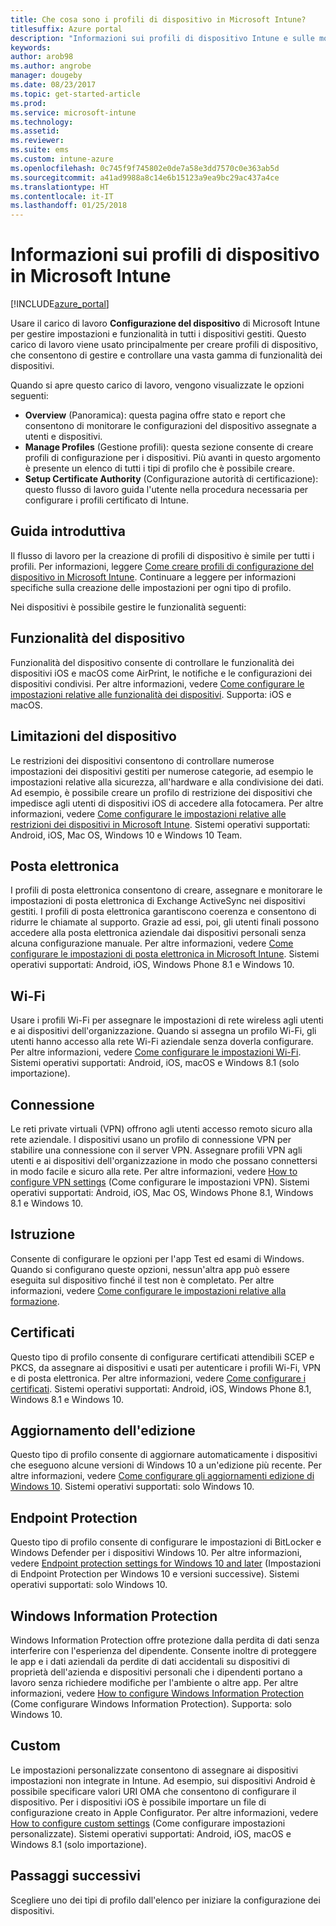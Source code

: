 ```yaml
---
title: Che cosa sono i profili di dispositivo in Microsoft Intune?
titlesuffix: Azure portal
description: "Informazioni sui profili di dispositivo Intune e sulle modalità di gestione e protezione dei dispositivi nell'azienda.\""
keywords: 
author: arob98
ms.author: angrobe
manager: dougeby
ms.date: 08/23/2017
ms.topic: get-started-article
ms.prod: 
ms.service: microsoft-intune
ms.technology: 
ms.assetid: 
ms.reviewer: 
ms.suite: ems
ms.custom: intune-azure
ms.openlocfilehash: 0c745f9f745802e0de7a58e3dd7570c0e363ab5d
ms.sourcegitcommit: a41ad9988a8c14e6b15123a9ea9bc29ac437a4ce
ms.translationtype: HT
ms.contentlocale: it-IT
ms.lasthandoff: 01/25/2018
---
```

# <a name="what-are-microsoft-intune-device-profiles"></a>Informazioni sui profili di dispositivo in Microsoft Intune

[!INCLUDE[azure_portal](./includes/azure_portal.md)]

Usare il carico di lavoro **Configurazione del dispositivo** di Microsoft Intune per gestire impostazioni e funzionalità in tutti i dispositivi gestiti. Questo carico di lavoro viene usato principalmente per creare profili di dispositivo, che consentono di gestire e controllare una vasta gamma di funzionalità dei dispositivi.

Quando si apre questo carico di lavoro, vengono visualizzate le opzioni seguenti:

- **Overview** (Panoramica): questa pagina offre stato e report che consentono di monitorare le configurazioni del dispositivo assegnate a utenti e dispositivi.
- **Manage Profiles** (Gestione profili): questa sezione consente di creare profili di configurazione per i dispositivi. Più avanti in questo argomento è presente un elenco di tutti i tipi di profilo che è possibile creare.
- **Setup Certificate Authority** (Configurazione autorità di certificazione): questo flusso di lavoro guida l'utente nella procedura necessaria per configurare i profili certificato di Intune.

## <a name="getting-started"></a>Guida introduttiva

Il flusso di lavoro per la creazione di profili di dispositivo è simile per tutti i profili. Per informazioni, leggere [Come creare profili di configurazione del dispositivo in Microsoft Intune](device-profile-create.md). Continuare a leggere per informazioni specifiche sulla creazione delle impostazioni per ogni tipo di profilo.

Nei dispositivi è possibile gestire le funzionalità seguenti:

## <a name="device-features"></a>Funzionalità del dispositivo

Funzionalità del dispositivo consente di controllare le funzionalità dei dispositivi iOS e macOS come AirPrint, le notifiche e le configurazioni dei dispositivi condivisi.
Per altre informazioni, vedere [Come configurare le impostazioni relative alle funzionalità dei dispositivi](device-features-configure.md). Supporta: iOS e macOS.

## <a name="device-restrictions"></a>Limitazioni del dispositivo
Le restrizioni dei dispositivi consentono di controllare numerose impostazioni dei dispositivi gestiti per numerose categorie, ad esempio le impostazioni relative alla sicurezza, all'hardware e alla condivisione dei dati. Ad esempio, è possibile creare un profilo di restrizione dei dispositivi che impedisce agli utenti di dispositivi iOS di accedere alla fotocamera.
Per altre informazioni, vedere [Come configurare le impostazioni relative alle restrizioni dei dispositivi in Microsoft Intune](device-restrictions-configure.md). Sistemi operativi supportati: Android, iOS, Mac OS, Windows 10 e Windows 10 Team.

## <a name="email"></a>Posta elettronica
I profili di posta elettronica consentono di creare, assegnare e monitorare le impostazioni di posta elettronica di Exchange ActiveSync nei dispositivi gestiti. I profili di posta elettronica garantiscono coerenza e consentono di ridurre le chiamate al supporto. Grazie ad essi, poi, gli utenti finali possono accedere alla posta elettronica aziendale dai dispositivi personali senza alcuna configurazione manuale.
Per altre informazioni, vedere [Come configurare le impostazioni di posta elettronica in Microsoft Intune](email-settings-configure.md). Sistemi operativi supportati: Android, iOS, Windows Phone 8.1 e Windows 10.

## <a name="wi-fi"></a>Wi-Fi
Usare i profili Wi-Fi per assegnare le impostazioni di rete wireless agli utenti e ai dispositivi dell'organizzazione. Quando si assegna un profilo Wi-Fi, gli utenti hanno accesso alla rete Wi-Fi aziendale senza doverla configurare.
Per altre informazioni, vedere [Come configurare le impostazioni Wi-Fi](wi-fi-settings-configure.md). Sistemi operativi supportati: Android, iOS, macOS e Windows 8.1 (solo importazione).

## <a name="vpn"></a>Connessione
Le reti private virtuali (VPN) offrono agli utenti accesso remoto sicuro alla rete aziendale. I dispositivi usano un profilo di connessione VPN per stabilire una connessione con il server VPN. Assegnare profili VPN agli utenti e ai dispositivi dell'organizzazione in modo che possano connettersi in modo facile e sicuro alla rete.
Per altre informazioni, vedere [How to configure VPN settings](vpn-settings-configure.md) (Come configurare le impostazioni VPN).
Sistemi operativi supportati: Android, iOS, Mac OS, Windows Phone 8.1, Windows 8.1 e Windows 10.

## <a name="education"></a>Istruzione
Consente di configurare le opzioni per l'app Test ed esami di Windows. Quando si configurano queste opzioni, nessun'altra app può essere eseguita sul dispositivo finché il test non è completato.
Per altre informazioni, vedere [Come configurare le impostazioni relative alla formazione](education-settings-configure.md).

## <a name="certificates"></a>Certificati
Questo tipo di profilo consente di configurare certificati attendibili SCEP e PKCS, da assegnare ai dispositivi e usati per autenticare i profili Wi-Fi, VPN e di posta elettronica.
Per altre informazioni, vedere [Come configurare i certificati](certificates-configure.md). Sistemi operativi supportati: Android, iOS, Windows Phone 8.1, Windows 8.1 e Windows 10.

## <a name="edition-upgrade"></a>Aggiornamento dell'edizione
Questo tipo di profilo consente di aggiornare automaticamente i dispositivi che eseguono alcune versioni di Windows 10 a un'edizione più recente.
Per altre informazioni, vedere [Come configurare gli aggiornamenti edizione di Windows 10](edition-upgrade-configure-windows-10.md). Sistemi operativi supportati: solo Windows 10.

## <a name="endpoint-protection"></a>Endpoint Protection
Questo tipo di profilo consente di configurare le impostazioni di BitLocker e Windows Defender per i dispositivi Windows 10.
Per altre informazioni, vedere [Endpoint protection settings for Windows 10 and later](endpoint-protection-windows-10.md) (Impostazioni di Endpoint Protection per Windows 10 e versioni successive). Sistemi operativi supportati: solo Windows 10.

## <a name="windows-information-protection"></a>Windows Information Protection
Windows Information Protection offre protezione dalla perdita di dati senza interferire con l'esperienza del dipendente. Consente inoltre di proteggere le app e i dati aziendali da perdite di dati accidentali su dispositivi di proprietà dell'azienda e dispositivi personali che i dipendenti portano a lavoro senza richiedere modifiche per l'ambiente o altre app.
Per altre informazioni, vedere [How to configure Windows Information Protection](windows-information-protection-configure.md) (Come configurare Windows Information Protection). Supporta: solo Windows 10.

## <a name="custom"></a>Custom
Le impostazioni personalizzate consentono di assegnare ai dispositivi impostazioni non integrate in Intune. Ad esempio, sui dispositivi Android è possibile specificare valori URI OMA che consentono di configurare il dispositivo. Per i dispositivi iOS è possibile importare un file di configurazione creato in Apple Configurator.
Per altre informazioni, vedere [How to configure custom settings](custom-settings-configure.md) (Come configurare impostazioni personalizzate). Sistemi operativi supportati: Android, iOS, macOS e Windows 8.1 (solo importazione).

## <a name="next-steps"></a>Passaggi successivi
Scegliere uno dei tipi di profilo dall'elenco per iniziare la configurazione dei dispositivi.
